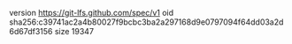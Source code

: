version https://git-lfs.github.com/spec/v1
oid sha256:c39741ac2a4b80027f9bcbc3ba2a297168d9e0797094f64dd03a2d6d67df3156
size 19347
